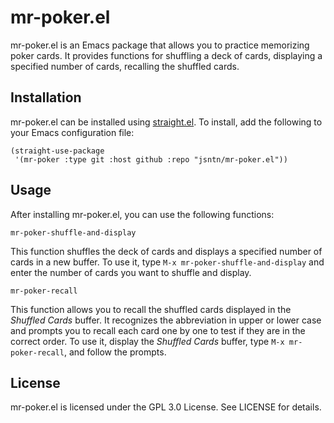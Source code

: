 # mr-poker.el

mr-poker.el is an Emacs package that allows you to practice memorizing poker cards. It provides functions for shuffling a deck of cards, displaying a specified number of cards, recalling the shuffled cards.

## Installation

mr-poker.el can be installed using [straight.el](https://github.com/radian-software/straight.el). To install, add the following to your Emacs configuration file:

```emacs
(straight-use-package
 '(mr-poker :type git :host github :repo "jsntn/mr-poker.el"))
```

## Usage

After installing mr-poker.el, you can use the following functions:

`mr-poker-shuffle-and-display`

This function shuffles the deck of cards and displays a specified number of cards in a new buffer. To use it, type `M-x mr-poker-shuffle-and-display` and enter the number of cards you want to shuffle and display.

`mr-poker-recall`

This function allows you to recall the shuffled cards displayed in the *Shuffled Cards* buffer. It recognizes the abbreviation in upper or lower case and prompts you to recall each card one by one to test if they are in the correct order. To use it, display the *Shuffled Cards* buffer, type `M-x mr-poker-recall`, and follow the prompts.

## License

mr-poker.el is licensed under the GPL 3.0 License. See LICENSE for details.
